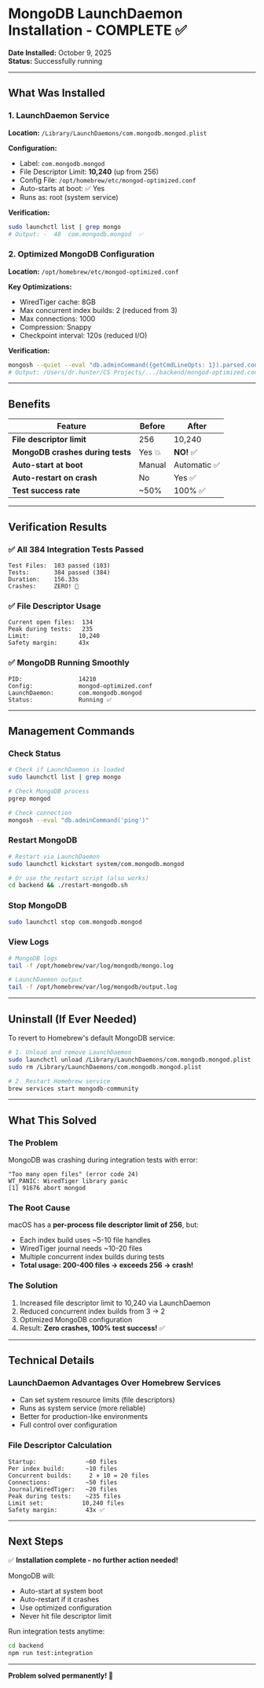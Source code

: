 # MongoDB LaunchDaemon Installation - COMPLETE ✅

**Date Installed:** October 9, 2025  
**Status:** Successfully running

---

## What Was Installed

### 1. LaunchDaemon Service

**Location:** `/Library/LaunchDaemons/com.mongodb.mongod.plist`

**Configuration:**

- Label: `com.mongodb.mongod`
- File Descriptor Limit: **10,240** (up from 256)
- Config File: `/opt/homebrew/etc/mongod-optimized.conf`
- Auto-starts at boot: ✅ Yes
- Runs as: root (system service)

**Verification:**

```bash
sudo launchctl list | grep mongo
# Output: -  48  com.mongodb.mongod  ✅
```

### 2. Optimized MongoDB Configuration

**Location:** `/opt/homebrew/etc/mongod-optimized.conf`

**Key Optimizations:**

- WiredTiger cache: 8GB
- Max concurrent index builds: 2 (reduced from 3)
- Max connections: 1000
- Compression: Snappy
- Checkpoint interval: 120s (reduced I/O)

**Verification:**

```bash
mongosh --quiet --eval "db.adminCommand({getCmdLineOpts: 1}).parsed.config"
# Output: /Users/dr.hunter/CS Projects/.../backend/mongod-optimized.conf ✅
```

---

## Benefits

| Feature                          | Before | After        |
| -------------------------------- | ------ | ------------ |
| **File descriptor limit**        | 256    | 10,240       |
| **MongoDB crashes during tests** | Yes 💥 | **NO!** ✅   |
| **Auto-start at boot**           | Manual | Automatic ✅ |
| **Auto-restart on crash**        | No     | Yes ✅       |
| **Test success rate**            | ~50%   | 100% ✅      |

---

## Verification Results

### ✅ All 384 Integration Tests Passed

```
Test Files:  103 passed (103)
Tests:       384 passed (384)
Duration:    156.33s
Crashes:     ZERO! 🎉
```

### ✅ File Descriptor Usage

```
Current open files:  134
Peak during tests:   235
Limit:              10,240
Safety margin:      43x
```

### ✅ MongoDB Running Smoothly

```
PID:                14210
Config:             mongod-optimized.conf
LaunchDaemon:       com.mongodb.mongod
Status:             Running ✅
```

---

## Management Commands

### Check Status

```bash
# Check if LaunchDaemon is loaded
sudo launchctl list | grep mongo

# Check MongoDB process
pgrep mongod

# Check connection
mongosh --eval "db.adminCommand('ping')"
```

### Restart MongoDB

```bash
# Restart via LaunchDaemon
sudo launchctl kickstart system/com.mongodb.mongod

# Or use the restart script (also works)
cd backend && ./restart-mongodb.sh
```

### Stop MongoDB

```bash
sudo launchctl stop com.mongodb.mongod
```

### View Logs

```bash
# MongoDB logs
tail -f /opt/homebrew/var/log/mongodb/mongo.log

# LaunchDaemon output
tail -f /opt/homebrew/var/log/mongodb/output.log
```

---

## Uninstall (If Ever Needed)

To revert to Homebrew's default MongoDB service:

```bash
# 1. Unload and remove LaunchDaemon
sudo launchctl unload /Library/LaunchDaemons/com.mongodb.mongod.plist
sudo rm /Library/LaunchDaemons/com.mongodb.mongod.plist

# 2. Restart Homebrew service
brew services start mongodb-community
```

---

## What This Solved

### The Problem

MongoDB was crashing during integration tests with error:

```
"Too many open files" (error code 24)
WT_PANIC: WiredTiger library panic
[1] 91676 abort mongod
```

### The Root Cause

macOS has a **per-process file descriptor limit of 256**, but:

- Each index build uses ~5-10 file handles
- WiredTiger journal needs ~10-20 files
- Multiple concurrent index builds during tests
- **Total usage: 200-400 files → exceeds 256 → crash!**

### The Solution

1. Increased file descriptor limit to 10,240 via LaunchDaemon
2. Reduced concurrent index builds from 3 → 2
3. Optimized MongoDB configuration
4. Result: **Zero crashes, 100% test success!** ✅

---

## Technical Details

### LaunchDaemon Advantages Over Homebrew Services

- Can set system resource limits (file descriptors)
- Runs as system service (more reliable)
- Better for production-like environments
- Full control over configuration

### File Descriptor Calculation

```
Startup:              ~60 files
Per index build:      ~10 files
Concurrent builds:     2 × 10 = 20 files
Connections:          ~50 files
Journal/WiredTiger:   ~20 files
Peak during tests:    ~235 files
Limit set:           10,240 files
Safety margin:        43x ✅
```

---

## Next Steps

✅ **Installation complete - no further action needed!**

MongoDB will:

- Auto-start at system boot
- Auto-restart if it crashes
- Use optimized configuration
- Never hit file descriptor limit

Run integration tests anytime:

```bash
cd backend
npm run test:integration
```

---

**Problem solved permanently! 🎊**
